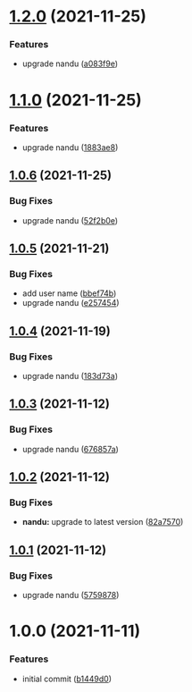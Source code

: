 # [1.2.0](https://github.com/taskforcesh/nandu-cli/compare/v1.1.0...v1.2.0) (2021-11-25)


### Features

* upgrade nandu ([a083f9e](https://github.com/taskforcesh/nandu-cli/commit/a083f9ebcd9ff77c17f56a08c38a2452f46b09f7))

# [1.1.0](https://github.com/taskforcesh/nandu-cli/compare/v1.0.6...v1.1.0) (2021-11-25)


### Features

* upgrade nandu ([1883ae8](https://github.com/taskforcesh/nandu-cli/commit/1883ae8fb36c1cfbd8646831525422097f2a8fad))

## [1.0.6](https://github.com/taskforcesh/nandu-cli/compare/v1.0.5...v1.0.6) (2021-11-25)


### Bug Fixes

* upgrade nandu ([52f2b0e](https://github.com/taskforcesh/nandu-cli/commit/52f2b0e408371f98a92fc238ffba74982ebb1db3))

## [1.0.5](https://github.com/taskforcesh/nandu-cli/compare/v1.0.4...v1.0.5) (2021-11-21)


### Bug Fixes

* add user name ([bbef74b](https://github.com/taskforcesh/nandu-cli/commit/bbef74bd67149f7b50272bf1e83e85f217bc021b))
* upgrade nandu ([e257454](https://github.com/taskforcesh/nandu-cli/commit/e257454a63663c24329dcd200f6de2acb624d75d))

## [1.0.4](https://github.com/taskforcesh/nandu-cli/compare/v1.0.3...v1.0.4) (2021-11-19)


### Bug Fixes

* upgrade nandu ([183d73a](https://github.com/taskforcesh/nandu-cli/commit/183d73a66abbd3fdac75355dabcd9b6fabff5be0))

## [1.0.3](https://github.com/taskforcesh/nandu-cli/compare/v1.0.2...v1.0.3) (2021-11-12)


### Bug Fixes

* upgrade nandu ([676857a](https://github.com/taskforcesh/nandu-cli/commit/676857afdb17cd95c49d243c4e576379a8153c07))

## [1.0.2](https://github.com/taskforcesh/nandu-cli/compare/v1.0.1...v1.0.2) (2021-11-12)


### Bug Fixes

* **nandu:** upgrade to latest version ([82a7570](https://github.com/taskforcesh/nandu-cli/commit/82a7570ef4a38e25ceb6050bee9e4901e8cec1a0))

## [1.0.1](https://github.com/taskforcesh/nandu-cli/compare/v1.0.0...v1.0.1) (2021-11-12)


### Bug Fixes

* upgrade nandu ([5759878](https://github.com/taskforcesh/nandu-cli/commit/57598780e2a6a19dc6e01673cc73a2293364711b))

# 1.0.0 (2021-11-11)


### Features

* initial commit ([b1449d0](https://github.com/taskforcesh/nandu-cli/commit/b1449d0074ea207c03e701e2ddb0e5c083a6dc16))
